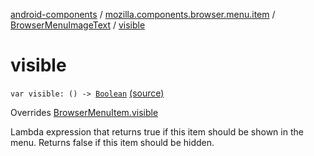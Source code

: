 [android-components](../../index.md) / [mozilla.components.browser.menu.item](../index.md) / [BrowserMenuImageText](index.md) / [visible](./visible.md)

# visible

`var visible: () -> `[`Boolean`](https://kotlinlang.org/api/latest/jvm/stdlib/kotlin/-boolean/index.html) [(source)](https://github.com/mozilla-mobile/android-components/blob/master/components/browser/menu/src/main/java/mozilla/components/browser/menu/item/BrowserMenuImageText.kt#L39)

Overrides [BrowserMenuItem.visible](../../mozilla.components.browser.menu/-browser-menu-item/visible.md)

Lambda expression that returns true if this item should be shown in the menu. Returns false
if this item should be hidden.

